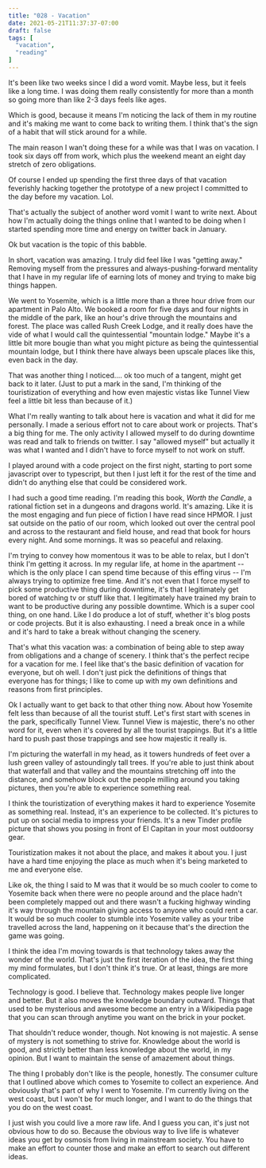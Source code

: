 ```yaml
---
title: "028 - Vacation"
date: 2021-05-21T11:37:37-07:00
draft: false
tags: [
  "vacation",
  "reading"
]
---
```


It's been like two weeks since I did a word vomit. Maybe less, but it
feels like a long time. I was doing them really consistently for more
than a month so going more than like 2-3 days feels like ages.

Which is good, because it means I'm noticing the lack of them in my
routine and it's making me want to come back to writing them. I think
that's the sign of a habit that will stick around for a while.

The main reason I wan't doing these for a while was that I was on
vacation. I took six days off from work, which plus the weekend meant
an eight day stretch of zero obligations.

Of course I ended up spending the first three days of that vacation
feverishly hacking together the prototype of a new project I committed
to the day before my vacation. Lol.

That's actually the subject of another word vomit I want to write
next. About how I'm actually doing the things online that I wanted to
be doing when I started spending more time and energy on twitter back
in January.

Ok but vacation is the topic of this babble.

In short, vacation was amazing. I truly did feel like I was "getting
away." Removing myself from the pressures and always-pushing-forward
mentality that I have in my regular life of earning lots of money and
trying to make big things happen.

We went to Yosemite, which is a little more than a three hour drive
from our apartment in Palo Alto. We booked a room for five days and
four nights in the middle of the park, like an hour's drive through
the mountains and forest. The place was called Rush Creek Lodge, and
it really does have the vide of what I would call the quintessential
"mountain lodge." Maybe it's a little bit more bougie than what you
might picture as being the quintessential mountain lodge, but I think
there have always been upscale places like this, even back in the day.

That was another thing I noticed.... ok too much of a tangent, might
get back to it later. (Just to put a mark in the sand, I'm thinking of
the touristization of everything and how even majestic vistas like
Tunnel View feel a little bit less than because of it.)

What I'm really wanting to talk about here is vacation and what it did
for me personally. I made a serious effort not to care about work or
projects. That's a big thing for me. The only activity I allowed
myself to do during downtime was read and talk to friends on
twitter. I say "allowed myself" but actually it was what I wanted and
I didn't have to force myself to not work on stuff.

I played around with a code project on the first night, starting to
port some javascript over to typescript, but then I just left it for
the rest of the time and didn't do anything else that could be
considered work.

I had such a good time reading. I'm reading this book, _Worth the
Candle_, a rational fiction set in a dungeons and dragons world. It's
amazing. Like it is the most engaging and fun piece of fiction I have
read since HPMOR. I just sat outside on the patio of our room, which
looked out over the central pool and across to the restaurant and
field house, and read that book for hours every night. And some
mornings. It was so peaceful and relaxing.

I'm trying to convey how momentous it was to be able to relax, but I
don't think I'm getting it across. In my regular life, at home in the
apartment -- which is the only place I can spend time because of this
effing virus -- I'm always trying to optimize free time. And it's not
even that I force myself to pick some productive thing during
downtime, it's that I legitimately get bored of watching tv or stuff
like that. I legitimately have trained my brain to want to be
productive during any possible downtime. Which is a super cool thing,
on one hand. Like I do produce a lot of stuff, whether it's blog posts
or code projects. But it is also exhausting. I need a break once in a
while and it's hard to take a break without changing the scenery.

That's what this vacation was: a combination of being able to step
away from obligations and a change of scenery. I think that's the
perfect recipe for a vacation for me. I feel like that's the basic
definition of vacation for everyone, but oh well. I don't just pick
the definitions of things that everyone has for things; I like to come
up with my own definitions and reasons from first principles.

Ok I actually want to get back to that other thing now. About how
Yosemite felt less than because of all the tourist stuff. Let's first
start with scenes in the park, specifically Tunnel View. Tunnel View
is majestic, there's no other word for it, even when it's covered by
all the tourist trappings. But it's a little hard to push past those
trappings and see how majestic it really is.

I'm picturing the waterfall in my head, as it towers hundreds of feet
over a lush green valley of astoundingly tall trees. If you're able to
just think about that waterfall and that valley and the mountains
stretching off into the distance, and somehow block out the people
milling around you taking pictures, then you're able to experience
something real.

I think the touristization of everything makes it hard to experience
Yosemite as something real. Instead, it's an experience to be
collected. It's pictures to put up on social media to impress your
friends. It's a new Tinder profile picture that shows you posing in
front of El Capitan in your most outdoorsy gear.

Touristization makes it not about the place, and makes it about you. I
just have a hard time enjoying the place as much when it's being
marketed to me and everyone else.

Like ok, the thing I said to M was that it would be so much cooler to
come to Yosemite back when there were no people around and the place
hadn't been completely mapped out and there wasn't a fucking highway
winding it's way through the mountain giving access to anyone who
could rent a car. It would be so much cooler to stumble into Yosemite
valley as your tribe travelled across the land, happening on it
because that's the direction the game was going.

I think the idea I'm moving towards is that technology takes away the
wonder of the world. That's just the first iteration of the idea, the
first thing my mind formulates, but I don't think it's true. Or at
least, things are more complicated.

Technology is good. I believe that. Technology makes people live
longer and better. But it also moves the knowledge boundary
outward. Things that used to be mysterious and awesome become an entry
in a Wikipedia page that you can scan through anytime you want on the
brick in your pocket.

That shouldn't reduce wonder, though. Not knowing is not majestic. A
sense of mystery is not something to strive for. Knowledge about the
world is good, and strictly better than less knowledge about the
world, in my opinion. But I want to maintain the sense of amazement
about things.

The thing I probably don't like is the people, honestly. The consumer
culture that I outlined above which comes to Yosemite to collect an
experience. And obviously that's part of why I went to Yosemite. I'm
currently living on the west coast, but I won't be for much longer,
and I want to do the things that you do on the west coast.

I just wish you could live a more raw life. And I guess you can, it's
just not obvious how to do so. Because the obvious way to live life is
whatever ideas you get by osmosis from living in mainstream
society. You have to make an effort to counter those and make an
effort to search out different ideas.

